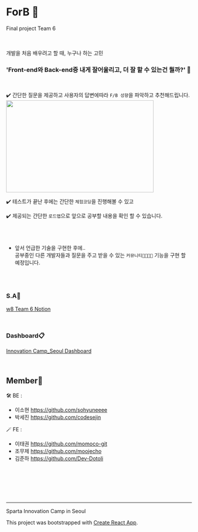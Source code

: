 <h1>  ForB 🐣 </h1>

Final project Team 6

<br>

<br>
개발을 처음 배우려고 할 때, 누구나 하는 고민

<br>

<h3> 'Front-end와 Back-end중 내게 잘어울리고, 더 잘 할 수 있는건 뭘까?' 🤔 </h3>

<br>

✔️ 간단한 질문을 제공하고 사용자의 답변에따라 `F/B 성향`을 파악하고 추천해드립니다. <br>
<img width="400" height="250" src="https://user-images.githubusercontent.com/107379879/197470231-ff901e1b-fcb9-4c52-bfc5-585530c611b9.png">

✔️ 테스트가 끝난 후에는 간단한 `체험코딩`을 진행해볼 수 있고 <br>

✔️ 제공되는 간단한 `로드맵`으로 앞으로 공부할 내용을 확인 할 수 있습니다. <br>

<br><br>

- 앞서 언급한 기술을 구현한 후에.. <br>
  공부중인 다른 개발자들과 질문을 주고 받을 수 있는 `커뮤니티👨‍👩‍👧‍👦` 기능을 구현 할 예정입니다.


<br><br>

### S.A📑

[w8 Team 6 Notion](https://www.notion.so/F-or-B-8ef2e74bb1184d23a83c67eaab82fb36)

<br>

### Dashboard📋

[Innovation Camp_Seoul Dashboard](https://docs.google.com/spreadsheets/d/12q6UUsaQN5Vb_wK__GHpFbfmPXJ9LlOnpu3dwfwx6JY/edit#gid=430440458)

<br>

## Member🌱

🛠️ BE : <br>

- 이소현 https://github.com/sohyuneeee <br>
- 박세진 https://github.com/codesejin <br>

🪄 FE : <br>

- 이태권 https://github.com/momoco-git <br>
- 조무제 https://github.com/moojecho <br>
- 김준하 https://github.com/Dev-Dotoli <br>

<br><br>


<br><br>

---

Sparta Innovation Camp in Seoul

This project was bootstrapped with [Create React App](https://github.com/facebook/create-react-app).
